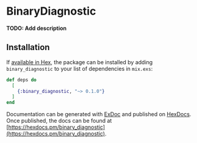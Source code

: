 # BinaryDiagnostic

**TODO: Add description**

## Installation

If [available in Hex](https://hex.pm/docs/publish), the package can be installed
by adding `binary_diagnostic` to your list of dependencies in `mix.exs`:

```elixir
def deps do
  [
    {:binary_diagnostic, "~> 0.1.0"}
  ]
end
```

Documentation can be generated with [ExDoc](https://github.com/elixir-lang/ex_doc)
and published on [HexDocs](https://hexdocs.pm). Once published, the docs can
be found at [https://hexdocs.pm/binary_diagnostic](https://hexdocs.pm/binary_diagnostic).

